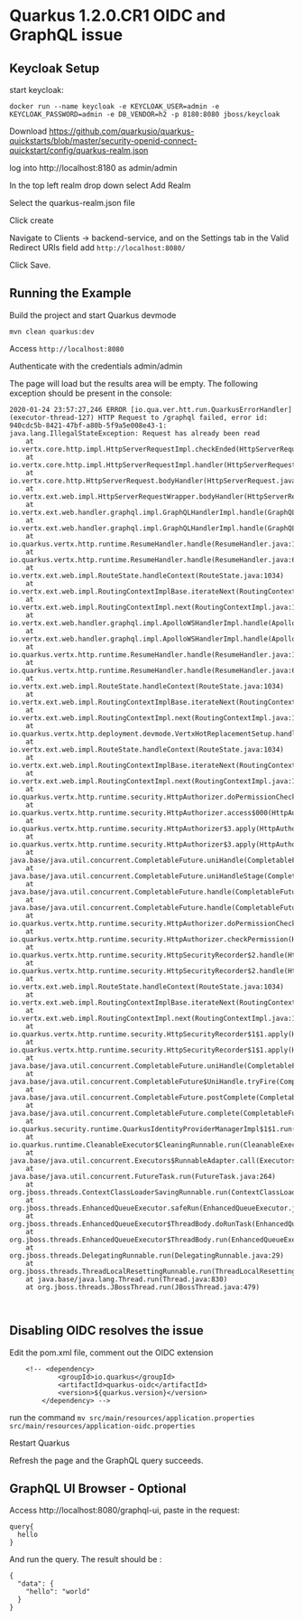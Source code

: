 # Quarkus 1.2.0.CR1 OIDC and GraphQL issue

## Keycloak Setup

start keycloak:

`docker run --name keycloak -e KEYCLOAK_USER=admin -e KEYCLOAK_PASSWORD=admin -e DB_VENDOR=h2 -p 8180:8080 jboss/keycloak`

Download https://github.com/quarkusio/quarkus-quickstarts/blob/master/security-openid-connect-quickstart/config/quarkus-realm.json

log into http://localhost:8180 as admin/admin

In the top left realm drop down select Add Realm

Select the quarkus-realm.json file 

Click create

Navigate to Clients -> backend-service, and on the Settings tab in the Valid Redirect URIs field add `http://localhost:8080/` 

Click Save. 


## Running the Example

Build the project and start Quarkus devmode

`mvn clean quarkus:dev`

Access `http://localhost:8080`

Authenticate with the credentials admin/admin

The page will load but the results area will be empty. The following exception should be present in the console:


```
2020-01-24 23:57:27,246 ERROR [io.qua.ver.htt.run.QuarkusErrorHandler] (executor-thread-127) HTTP Request to /graphql failed, error id: 940cdc5b-8421-47bf-a80b-5f9a5e008e43-1: java.lang.IllegalStateException: Request has already been read
	at io.vertx.core.http.impl.HttpServerRequestImpl.checkEnded(HttpServerRequestImpl.java:600)
	at io.vertx.core.http.impl.HttpServerRequestImpl.handler(HttpServerRequestImpl.java:307)
	at io.vertx.core.http.HttpServerRequest.bodyHandler(HttpServerRequest.java:215)
	at io.vertx.ext.web.impl.HttpServerRequestWrapper.bodyHandler(HttpServerRequestWrapper.java:245)
	at io.vertx.ext.web.handler.graphql.impl.GraphQLHandlerImpl.handle(GraphQLHandlerImpl.java:86)
	at io.vertx.ext.web.handler.graphql.impl.GraphQLHandlerImpl.handle(GraphQLHandlerImpl.java:48)
	at io.quarkus.vertx.http.runtime.ResumeHandler.handle(ResumeHandler.java:19)
	at io.quarkus.vertx.http.runtime.ResumeHandler.handle(ResumeHandler.java:6)
	at io.vertx.ext.web.impl.RouteState.handleContext(RouteState.java:1034)
	at io.vertx.ext.web.impl.RoutingContextImplBase.iterateNext(RoutingContextImplBase.java:131)
	at io.vertx.ext.web.impl.RoutingContextImpl.next(RoutingContextImpl.java:130)
	at io.vertx.ext.web.handler.graphql.impl.ApolloWSHandlerImpl.handle(ApolloWSHandlerImpl.java:113)
	at io.vertx.ext.web.handler.graphql.impl.ApolloWSHandlerImpl.handle(ApolloWSHandlerImpl.java:49)
	at io.quarkus.vertx.http.runtime.ResumeHandler.handle(ResumeHandler.java:19)
	at io.quarkus.vertx.http.runtime.ResumeHandler.handle(ResumeHandler.java:6)
	at io.vertx.ext.web.impl.RouteState.handleContext(RouteState.java:1034)
	at io.vertx.ext.web.impl.RoutingContextImplBase.iterateNext(RoutingContextImplBase.java:131)
	at io.vertx.ext.web.impl.RoutingContextImpl.next(RoutingContextImpl.java:130)
	at io.quarkus.vertx.http.deployment.devmode.VertxHotReplacementSetup.handleHotReplacementRequest(VertxHotReplacementSetup.java:40)
	at io.vertx.ext.web.impl.RouteState.handleContext(RouteState.java:1034)
	at io.vertx.ext.web.impl.RoutingContextImplBase.iterateNext(RoutingContextImplBase.java:131)
	at io.vertx.ext.web.impl.RoutingContextImpl.next(RoutingContextImpl.java:130)
	at io.quarkus.vertx.http.runtime.security.HttpAuthorizer.doPermissionCheck(HttpAuthorizer.java:120)
	at io.quarkus.vertx.http.runtime.security.HttpAuthorizer.access$000(HttpAuthorizer.java:24)
	at io.quarkus.vertx.http.runtime.security.HttpAuthorizer$3.apply(HttpAuthorizer.java:139)
	at io.quarkus.vertx.http.runtime.security.HttpAuthorizer$3.apply(HttpAuthorizer.java:126)
	at java.base/java.util.concurrent.CompletableFuture.uniHandle(CompletableFuture.java:930)
	at java.base/java.util.concurrent.CompletableFuture.uniHandleStage(CompletableFuture.java:946)
	at java.base/java.util.concurrent.CompletableFuture.handle(CompletableFuture.java:2337)
	at java.base/java.util.concurrent.CompletableFuture.handle(CompletableFuture.java:143)
	at io.quarkus.vertx.http.runtime.security.HttpAuthorizer.doPermissionCheck(HttpAuthorizer.java:126)
	at io.quarkus.vertx.http.runtime.security.HttpAuthorizer.checkPermission(HttpAuthorizer.java:93)
	at io.quarkus.vertx.http.runtime.security.HttpSecurityRecorder$2.handle(HttpSecurityRecorder.java:84)
	at io.quarkus.vertx.http.runtime.security.HttpSecurityRecorder$2.handle(HttpSecurityRecorder.java:76)
	at io.vertx.ext.web.impl.RouteState.handleContext(RouteState.java:1034)
	at io.vertx.ext.web.impl.RoutingContextImplBase.iterateNext(RoutingContextImplBase.java:131)
	at io.vertx.ext.web.impl.RoutingContextImpl.next(RoutingContextImpl.java:130)
	at io.quarkus.vertx.http.runtime.security.HttpSecurityRecorder$1$1.apply(HttpSecurityRecorder.java:67)
	at io.quarkus.vertx.http.runtime.security.HttpSecurityRecorder$1$1.apply(HttpSecurityRecorder.java:36)
	at java.base/java.util.concurrent.CompletableFuture.uniHandle(CompletableFuture.java:930)
	at java.base/java.util.concurrent.CompletableFuture$UniHandle.tryFire(CompletableFuture.java:907)
	at java.base/java.util.concurrent.CompletableFuture.postComplete(CompletableFuture.java:506)
	at java.base/java.util.concurrent.CompletableFuture.complete(CompletableFuture.java:2144)
	at io.quarkus.security.runtime.QuarkusIdentityProviderManagerImpl$1$1.run(QuarkusIdentityProviderManagerImpl.java:55)
	at io.quarkus.runtime.CleanableExecutor$CleaningRunnable.run(CleanableExecutor.java:224)
	at java.base/java.util.concurrent.Executors$RunnableAdapter.call(Executors.java:515)
	at java.base/java.util.concurrent.FutureTask.run(FutureTask.java:264)
	at org.jboss.threads.ContextClassLoaderSavingRunnable.run(ContextClassLoaderSavingRunnable.java:35)
	at org.jboss.threads.EnhancedQueueExecutor.safeRun(EnhancedQueueExecutor.java:2011)
	at org.jboss.threads.EnhancedQueueExecutor$ThreadBody.doRunTask(EnhancedQueueExecutor.java:1535)
	at org.jboss.threads.EnhancedQueueExecutor$ThreadBody.run(EnhancedQueueExecutor.java:1426)
	at org.jboss.threads.DelegatingRunnable.run(DelegatingRunnable.java:29)
	at org.jboss.threads.ThreadLocalResettingRunnable.run(ThreadLocalResettingRunnable.java:29)
	at java.base/java.lang.Thread.run(Thread.java:830)
	at org.jboss.threads.JBossThread.run(JBossThread.java:479)



```



## Disabling OIDC resolves the issue

Edit the pom.xml file, comment out the OIDC extension

```
	<!-- <dependency>
			<groupId>io.quarkus</groupId>
			<artifactId>quarkus-oidc</artifactId>
			<version>${quarkus.version}</version>
		</dependency> -->
```


run the command `mv src/main/resources/application.properties src/main/resources/application-oidc.properties`

Restart Quarkus

Refresh the page and the GraphQL query succeeds.


## GraphQL UI Browser - Optional

Access http://localhost:8080/graphql-ui, paste in the request:

```
query{
  hello
}
```

And run the query. The result should be :

```
{
  "data": {
    "hello": "world"
  }
}

```
